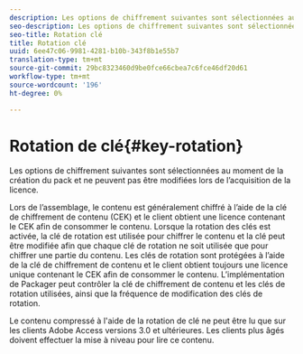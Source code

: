 ```yaml
---
description: Les options de chiffrement suivantes sont sélectionnées au moment de la création du pack et ne peuvent pas être modifiées lors de l’acquisition de la licence.
seo-description: Les options de chiffrement suivantes sont sélectionnées au moment de la création du pack et ne peuvent pas être modifiées lors de l’acquisition de la licence.
seo-title: Rotation clé
title: Rotation clé
uuid: 6ee47c06-9981-4281-b10b-343f8b1e55b7
translation-type: tm+mt
source-git-commit: 29bc8323460d9be0fce66cbea7c6fce46df20d61
workflow-type: tm+mt
source-wordcount: '196'
ht-degree: 0%

---
```



# Rotation de clé{#key-rotation}

Les options de chiffrement suivantes sont sélectionnées au moment de la création du pack et ne peuvent pas être modifiées lors de l’acquisition de la licence.

Lors de l’assemblage, le contenu est généralement chiffré à l’aide de la clé de chiffrement de contenu (CEK) et le client obtient une licence contenant le CEK afin de consommer le contenu. Lorsque la rotation des clés est activée, la clé de rotation est utilisée pour chiffrer le contenu et la clé peut être modifiée afin que chaque clé de rotation ne soit utilisée que pour chiffrer une partie du contenu. Les clés de rotation sont protégées à l’aide de la clé de chiffrement de contenu et le client obtient toujours une licence unique contenant le CEK afin de consommer le contenu. L’implémentation de Packager peut contrôler la clé de chiffrement de contenu et les clés de rotation utilisées, ainsi que la fréquence de modification des clés de rotation.

Le contenu compressé à l&#39;aide de la rotation de clé ne peut être lu que sur les clients Adobe Access versions 3.0 et ultérieures. Les clients plus âgés doivent effectuer la mise à niveau pour lire ce contenu.
